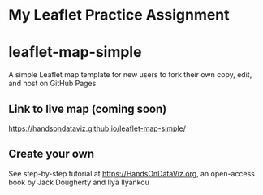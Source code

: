 # My Leaflet Practice Assignment
# leaflet-map-simple
A simple Leaflet map template for new users to fork their own copy, edit, and host on GitHub Pages

## Link to live map (coming soon)
https://handsondataviz.github.io/leaflet-map-simple/

## Create your own
See step-by-step tutorial at https://HandsOnDataViz.org, an open-access book by Jack Dougherty and Ilya Ilyankou
